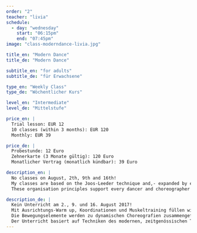 ```yaml
---
order: "2"
teacher: "livia"
schedule:
  - day: "wednesday"
    start: "06:15pm"
    end: "07:45pm"
image: "class-moderndance-livia.jpg"

title_en: "Modern Dance"
title_de: "Modern Dance"

subtitle_en: "for adults"
subtitle_de: "für Erwachsene"

type_en: "Weekly Class"
type_de: "Wöchentlicher Kurs"

level_en: "Intermediate"
level_de: "Mittelstufe"

price_en: |
  Trial lesson: EUR 12  
  10 classes (within 3 months): EUR 120  
  Monthly: EUR 39   

price_de: |
  Probestunde: 12 Euro  
  Zehnerkarte (3 Monate gültig): 120 Euro  
  Monatlicher Vertrag (monatlich kündbar): 39 Euro 

description_en: |
  No classes on August, 2th, 9th and 16th!  
  My classes are based on the Joos-Leeder technique and,- expanded by elements from Release-, Limon- and Alexander Technique, aim at a comprehensive training of alignment, flow, joints, muscles and musicality. 
  These organisation principles support every dancer and choreographer to find his individual access to dance and creation.

description_de: |
  Kein Unterricht am 2., 9. und 16. August 2017!  
  Mit Ausrichtungs-Warm up, Koordinationen und Muskeltraining füllen wir den Raum mit Bewegung, Dynamik und Musikalität. Wir wechseln die Ebenen, die Richtungen...
  Die Bewegungselemente werden zu dynamischen Choreografien zusammengefügt und mit kleinen Improvisationaufgaben ergänzt. 
  Der Unterricht basiert auf Techniken des modernen, zeitgenössischen Tanzes. 
---
```

